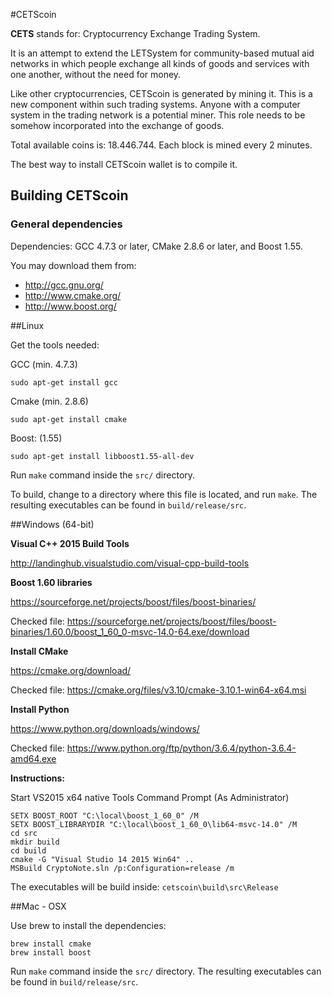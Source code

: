 #CETScoin

**CETS** stands for: Cryptocurrency Exchange Trading System. 

It is an attempt to extend the LETSystem for community-based mutual aid networks
in which people exchange all kinds of goods and services with one another, without the need for money.

Like other cryptocurrencies, CETScoin is generated by mining it. This is a new component within such trading systems. Anyone with a computer system in the trading network is a potential miner. This role needs to be somehow 
incorporated into the exchange of goods.

Total available coins is: 18.446.744. Each block is mined every 2 minutes.

The best way to install CETScoin wallet is to compile it.


## Building CETScoin 

### General dependencies

Dependencies: GCC 4.7.3 or later, CMake 2.8.6 or later, and Boost 1.55.

You may download them from:

* http://gcc.gnu.org/
* http://www.cmake.org/
* http://www.boost.org/

##Linux


Get the tools needed:

GCC (min. 4.7.3)
```
sudo apt-get install gcc
```

Cmake (min. 2.8.6)
```
sudo apt-get install cmake
```

Boost: (1.55)
```
sudo apt-get install libboost1.55-all-dev
```

Run `make` command inside the `src/` directory.

To build, change to a directory where this file is located, and run `make`. The resulting executables can be found in `build/release/src`.

##Windows (64-bit)

**Visual C++ 2015 Build Tools**

http://landinghub.visualstudio.com/visual-cpp-build-tools

**Boost 1.60 libraries** 

https://sourceforge.net/projects/boost/files/boost-binaries/

Checked file: https://sourceforge.net/projects/boost/files/boost-binaries/1.60.0/boost_1_60_0-msvc-14.0-64.exe/download

**Install CMake**

https://cmake.org/download/

Checked file: https://cmake.org/files/v3.10/cmake-3.10.1-win64-x64.msi

**Install Python**

https://www.python.org/downloads/windows/

Checked file: https://www.python.org/ftp/python/3.6.4/python-3.6.4-amd64.exe

**Instructions:**

Start VS2015 x64 native Tools Command Prompt (As Administrator)

```
SETX BOOST_ROOT "C:\local\boost_1_60_0" /M
SETX BOOST_LIBRARYDIR "C:\local\boost_1_60_0\lib64-msvc-14.0" /M
cd src
mkdir build
cd build
cmake -G "Visual Studio 14 2015 Win64" ..
MSBuild CryptoNote.sln /p:Configuration=release /m
```
The executables will be build inside:
```cetscoin\build\src\Release```

##Mac - OSX

Use brew to install the dependencies:
```
brew install cmake
brew install boost
```

Run `make` command inside the `src/` directory. The resulting executables can be found in `build/release/src`.
